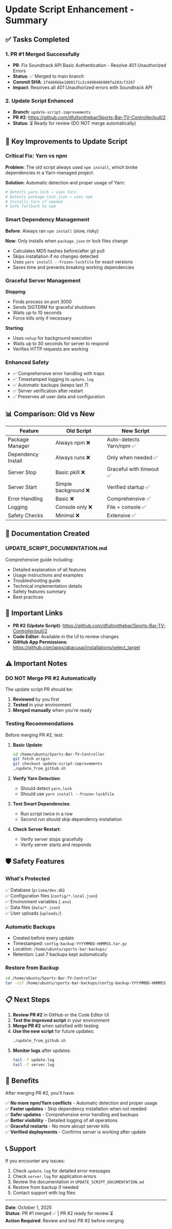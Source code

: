 # Update Script Enhancement - Summary

## ✅ Tasks Completed

### 1. **PR #1 Merged Successfully**
- **PR**: Fix Soundtrack API Basic Authentication - Resolve 401 Unauthorized Errors
- **Status**: ✅ Merged to main branch
- **Commit SHA**: `2f4d66bbe1008171c2c449046b988fa203cf3267`
- **Impact**: Resolves all 401 Unauthorized errors with Soundtrack API

### 2. **Update Script Enhanced**
- **Branch**: `update-script-improvements`
- **PR #2**: https://github.com/dfultonthebar/Sports-Bar-TV-Controller/pull/2
- **Status**: ⏳ Ready for review (DO NOT merge automatically)

## 🎯 Key Improvements to Update Script

### Critical Fix: Yarn vs npm
**Problem**: The old script always used `npm install`, which broke dependencies in a Yarn-managed project.

**Solution**: Automatic detection and proper usage of Yarn:
```bash
# Detects yarn.lock → uses Yarn
# Detects package-lock.json → uses npm
# Installs Yarn if needed
# Safe fallback to npm
```

### Smart Dependency Management
**Before**: Always ran `npm install` (slow, risky)

**Now**: Only installs when `package.json` or lock files change
- Calculates MD5 hashes before/after git pull
- Skips installation if no changes detected
- Uses `yarn install --frozen-lockfile` for exact versions
- Saves time and prevents breaking working dependencies

### Graceful Server Management
**Stopping**:
- Finds process on port 3000
- Sends SIGTERM for graceful shutdown
- Waits up to 10 seconds
- Force kills only if necessary

**Starting**:
- Uses `nohup` for background execution
- Waits up to 30 seconds for server to respond
- Verifies HTTP requests are working

### Enhanced Safety
- ✅ Comprehensive error handling with traps
- ✅ Timestamped logging to `update.log`
- ✅ Automatic backups (keeps last 7)
- ✅ Server verification after restart
- ✅ Preserves all user data and configuration

## 📊 Comparison: Old vs New

| Feature | Old Script | New Script |
|---------|-----------|-----------|
| Package Manager | Always npm ❌ | Auto-detects Yarn/npm ✅ |
| Dependency Install | Always runs ❌ | Only when needed ✅ |
| Server Stop | Basic pkill ❌ | Graceful with timeout ✅ |
| Server Start | Simple background ❌ | Verified startup ✅ |
| Error Handling | Basic ❌ | Comprehensive ✅ |
| Logging | Console only ❌ | File + console ✅ |
| Safety Checks | Minimal ❌ | Extensive ✅ |

## 📝 Documentation Created

### UPDATE_SCRIPT_DOCUMENTATION.md
Comprehensive guide including:
- Detailed explanation of all features
- Usage instructions and examples
- Troubleshooting guide
- Technical implementation details
- Safety features summary
- Best practices

## 🔗 Important Links

- **PR #2 (Update Script)**: https://github.com/dfultonthebar/Sports-Bar-TV-Controller/pull/2
- **Code Editor**: Available in the UI to review changes
- **GitHub App Permissions**: https://github.com/apps/abacusai/installations/select_target

## ⚠️ Important Notes

### DO NOT Merge PR #2 Automatically
The update script PR should be:
1. **Reviewed** by you first
2. **Tested** in your environment
3. **Merged manually** when you're ready

### Testing Recommendations

Before merging PR #2, test:

1. **Basic Update**:
   ```bash
   cd /home/ubuntu/Sports-Bar-TV-Controller
   git fetch origin
   git checkout update-script-improvements
   ./update_from_github.sh
   ```

2. **Verify Yarn Detection**:
   - Should detect `yarn.lock`
   - Should use `yarn install --frozen-lockfile`

3. **Test Smart Dependencies**:
   - Run script twice in a row
   - Second run should skip dependency installation

4. **Check Server Restart**:
   - Verify server stops gracefully
   - Verify server starts and responds

## 🛡️ Safety Features

### What's Protected
✅ Database (`prisma/dev.db`)  
✅ Configuration files (`config/*.local.json`)  
✅ Environment variables (`.env`)  
✅ Data files (`data/*.json`)  
✅ User uploads (`uploads/`)  

### Automatic Backups
- Created before every update
- Timestamped: `config-backup-YYYYMMDD-HHMMSS.tar.gz`
- Location: `/home/ubuntu/sports-bar-backups/`
- Retention: Last 7 backups kept automatically

### Restore from Backup
```bash
cd /home/ubuntu/Sports-Bar-TV-Controller
tar -xzf /home/ubuntu/sports-bar-backups/config-backup-YYYYMMDD-HHMMSS.tar.gz
```

## 📋 Next Steps

1. **Review PR #2** in GitHub or the Code Editor UI
2. **Test the improved script** in your environment
3. **Merge PR #2** when satisfied with testing
4. **Use the new script** for future updates:
   ```bash
   ./update_from_github.sh
   ```
5. **Monitor logs** after updates:
   ```bash
   tail -f update.log
   tail -f server.log
   ```

## 🎉 Benefits

After merging PR #2, you'll have:

✅ **No more npm/Yarn conflicts** - Automatic detection and proper usage  
✅ **Faster updates** - Skip dependency installation when not needed  
✅ **Safer updates** - Comprehensive error handling and backups  
✅ **Better visibility** - Detailed logging of all operations  
✅ **Graceful restarts** - No more abrupt server kills  
✅ **Verified deployments** - Confirms server is working after update  

## 📞 Support

If you encounter any issues:

1. Check `update.log` for detailed error messages
2. Check `server.log` for application errors
3. Review the documentation in `UPDATE_SCRIPT_DOCUMENTATION.md`
4. Restore from backup if needed
5. Contact support with log files

---

**Date**: October 1, 2025  
**Status**: PR #1 merged ✅ | PR #2 ready for review ⏳  
**Action Required**: Review and test PR #2 before merging

